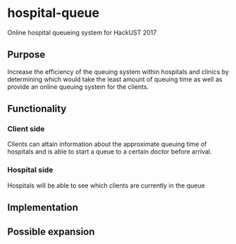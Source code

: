 # hospital-queue
Online hospital queueing system for HackUST 2017

## Purpose  
  Increase the efficiency of the queuing system within hospitals and clinics by determining which would take the least amount of queuing time as well as provide an online queuing system for the clients. 
  
## Functionality
### Client side
  Clients can attain information about the approximate queuing time of hospitals and is able to start a queue to a certain doctor before arrival. 
### Hospital side
  Hospitals will be able to see which clients are currently in the queue

## Implementation


## Possible expansion
